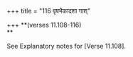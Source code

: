 +++
title = "116 वृषभैकादशा गाश्"

+++
**(verses 11.108-116)  
**

See Explanatory notes for [Verse
11.108].




